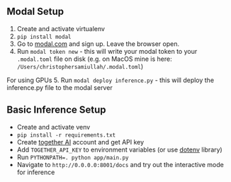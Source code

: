 ## Modal Setup

1. Create and activate virtualenv
2. `pip install modal`
3. Go to [modal.com](https://modal.com/) and sign up. Leave the browser open.
4. Run `modal token new` - this will write your modal token to your `.modal.toml` file
on disk (e.g. on MacOS mine is here: `/Users/christophersamiullah/.modal.toml`)

For using GPUs
5. Run `modal deploy inference.py` - this will deploy the inference.py file to the modal server


## Basic Inference Setup
- Create and activate venv
- `pip install -r requirements.txt`
- Create [together AI](https://api.together.xyz/docs) account and get API key
- Add `TOGETHER_API_KEY` to environment variables (or use [dotenv](https://pypi.org/project/python-dotenv/) library)
- Run `PYTHONPATH=. python app/main.py`
- Navigate to `http://0.0.0.0:8001/docs` and try out the interactive mode for inference